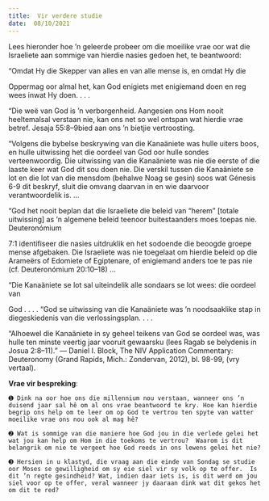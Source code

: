 ```yaml
---
title:  Vir verdere studie
date:  08/10/2021
---
```


Lees hieronder hoe ’n geleerde probeer om die moeilike vrae oor wat die Israeliete aan sommige van hierdie nasies gedoen het, te beantwoord:

“Omdat Hy die Skepper van alles en van alle mense is, en omdat Hy die

Oppermag oor almal het, kan God enigiets met enigiemand doen en reg wees inwat Hy doen. . . .

“Die weë van God is ’n verborgenheid.  Aangesien ons Hom nooit heeltemalsal verstaan nie, kan ons net so wel ontspan wat hierdie vrae betref. Jesaja 55:8–9bied aan ons ’n bietjie vertroosting.

“Volgens die bybelse beskrywing van die Kanaäniete was hulle uiters boos, en hulle uitwissing het die oordeel van God oor hulle sondes verteenwoordig.  Die uitwissing van die Kanaäniete was nie die eerste of die laaste keer wat God dit sou doen nie.  Die verskil tussen die Kanaäniete se lot en die lot van die mensdom (behalwe Noag se gesin) soos wat Génesis 6-9 dit beskryf, sluit die omvang daarvan in en wie daarvoor verantwoordelik is. …

“God het nooit beplan dat die Israeliete die beleid van “herem” [totale uitwissing] as ’n algemene beleid teenoor buitestaanders moes toepas nie. Deuteronómium

7:1 identifiseer die nasies uitdruklik en het sodoende die beoogde groepe mense afgebaken.  Die Israeliete was nie toegelaat om hierdie beleid op die Arameërs of Edomiete of Egiptenare, of enigiemand anders toe te pas nie (cf. Deuteronómium 20:10–18) …

“Die Kanaäniete se lot sal uiteindelik alle sondaars se lot wees:  die oordeel van

God . . . .  “God se uitwissing van die Kanaäniete was ’n noodsaaklike stap in diegeskiedenis van die verlossingsplan. . . .

“Alhoewel die Kanaäniete in sy geheel teikens van God se oordeel was, was hulle ten minste veertig jaar vooruit gewaarsku (lees Ragab se belydenis in Josua 2:8–11).” — Daniel I. Block, The NIV Application Commentary: Deuteronomy (Grand Rapids, Mich.: Zondervan, 2012), bl. 98-99, (vry vertaal).

**Vrae vir bespreking**:

`➊ Dink na oor hoe ons die millennium nou verstaan, wanneer ons ’n duisend jaar sal hê om al ons vrae beantwoord te kry. Hoe kan hierdie begrip ons help om te leer om op God te vertrou ten spyte van watter moeilike vrae ons nou ook al mag hê? `

`➋ Wat is sommige van die maniere hoe God jou in die verlede gelei het wat jou kan help om Hom in die toekoms te vertrou?  Waarom is dit belangrik om nie te vergeet hoe God reeds in ons lewens gelei het nie? `

`➌ Hersien in u klastyd, die vraag aan die einde van Sondag se studie oor Moses se gewilligheid om sy eie siel vir sy volk op te offer.  Is dit ’n regte gesindheid? Wat, indien daar iets is, is dit werd om jou siel voor op te offer, veral wanneer jy daaraan dink wat dit gekos het om dit te red? `